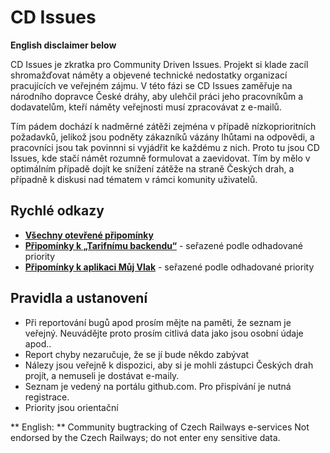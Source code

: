# CD Issues

**English disclaimer below**

CD Issues je zkratka pro Community Driven Issues. Projekt si klade zacíl shromažďovat náměty a objevené technické nedostatky organizací pracujících ve veřejném zájmu.
V této fázi se CD Issues zaměřuje na národního dopravce České dráhy, aby ulehčil práci jeho pracovníkům a dodavatelům, kteří náměty veřejnosti musí zpracovávat z e-mailů.

Tím pádem dochází k nadměrné zátěži zejména v případě nízkoprioritních požadavků, jelikož jsou podněty zákazníků vázány lhůtami na odpovědi, a pracovníci jsou tak povinnni si vyjádřit ke každému z nich. Proto tu jsou CD Issues, kde stačí námět rozumně formulovat a zaevidovat. Tím by mělo v optimálním případě dojít ke snížení zátěže na straně Českých drah, a případně k diskusi nad tématem v rámci komunity uživatelů.

## Rychlé odkazy
- **[Všechny otevřené připomínky](https://github.com/chovanecm/cd-issues/issues)**
- **[Připomínky k „Tarifnímu backendu“](https://github.com/chovanecm/cd-issues/projects/1)** - seřazené podle odhadované priority
- **[Připomínky k aplikaci Můj Vlak](https://github.com/chovanecm/cd-issues/projects/2)** - seřazené podle odhadované priority

## Pravidla a ustanovení
- Při reportování bugů apod prosím mějte na paměti, že seznam je veřejný. Neuvádějte proto prosím citlivá data jako jsou osobní údaje apod..
- Report chyby nezaručuje, že se jí bude někdo zabývat
- Nálezy jsou veřejně k dispozici, aby si je mohli zástupci Českých drah projít, a nemuseli je dostávat e-maily.
- Seznam je vedený na portálu github.com. Pro přispívání je nutná registrace.
- Priority jsou orientační

** English: **
Community bugtracking of Czech Railways e-services
Not endorsed by the Czech Railways; do not enter eny sensitive data.
